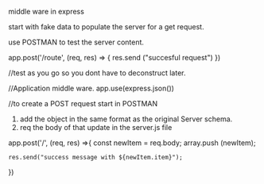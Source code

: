 middle ware in express

start with fake data to populate the server for a get request. 

use POSTMAN to test the server content.


app.post('/route', (req, res) => {
	res.send ("succesful request")
})

//test as you go so you dont have to deconstruct later. 


//Application middle ware.
app.use(express.json()) 

//to create a POST request start in POSTMAN
1. add the object in the same format as the original Server schema. 
2. req the body of that update in the server.js file

app.post('/', (req, res) =>{
	const newItem = req.body; 
	array.push (newItem);

	res.send("success message with ${newItem.item}");
})

